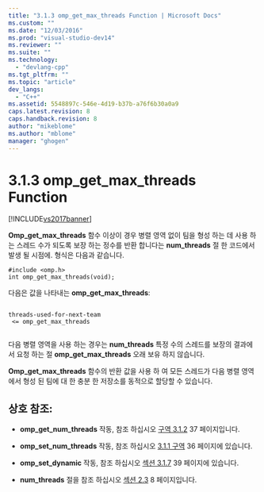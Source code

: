 ```yaml
---
title: "3.1.3 omp_get_max_threads Function | Microsoft Docs"
ms.custom: ""
ms.date: "12/03/2016"
ms.prod: "visual-studio-dev14"
ms.reviewer: ""
ms.suite: ""
ms.technology: 
  - "devlang-cpp"
ms.tgt_pltfrm: ""
ms.topic: "article"
dev_langs: 
  - "C++"
ms.assetid: 5548897c-546e-4d19-b37b-a76f6b30a0a9
caps.latest.revision: 8
caps.handback.revision: 8
author: "mikeblome"
ms.author: "mblome"
manager: "ghogen"
---
```

# 3.1.3 omp_get_max_threads Function
[!INCLUDE[vs2017banner](../../assembler/inline/includes/vs2017banner.md)]

**Omp\_get\_max\_threads** 함수 이상이 경우 병렬 영역 없이 팀을 형성 하는 데 사용 하는 스레드 수가 되도록 보장 하는 정수를 반환 합니다는  **num\_threads** 절 한 코드에서 발생 될 시점에.  형식은 다음과 같습니다.  
  
```  
#include <omp.h>  
int omp_get_max_threads(void);  
```  
  
 다음은 값을 나타내는  **omp\_get\_max\_threads**:  
  
```  
  
threads-used-for-next-team  
 <= omp_get_max_threads  
  
```  
  
 다음 병렬 영역을 사용 하는 경우는  **num\_threads** 특정 수의 스레드를 보장의 결과에서 요청 하는 절  **omp\_get\_max\_threads** 오래 보유 하지 않습니다.  
  
 **Omp\_get\_max\_threads** 함수의 반환 값을 사용 하 여 모든 스레드가 다음 병렬 영역에서 형성 된 팀에 대 한 충분 한 저장소를 동적으로 할당할 수 있습니다.  
  
## 상호 참조:  
  
-   **omp\_get\_num\_threads** 작동, 참조 하십시오  [구역 3.1.2](../../parallel/openmp/3-1-2-omp-get-num-threads-function.md) 37 페이지입니다.  
  
-   **omp\_set\_num\_threads** 작동, 참조 하십시오  [3.1.1 구역](../../parallel/openmp/3-1-1-omp-set-num-threads-function.md) 36 페이지에 있습니다.  
  
-   **omp\_set\_dynamic** 작동, 참조 하십시오  [섹션 3.1.7](../../parallel/openmp/3-1-7-omp-set-dynamic-function.md) 39 페이지에 있습니다.  
  
-   **num\_threads** 절을 참조 하십시오  [섹션 2.3](../../parallel/openmp/2-3-parallel-construct.md) 8 페이지입니다.